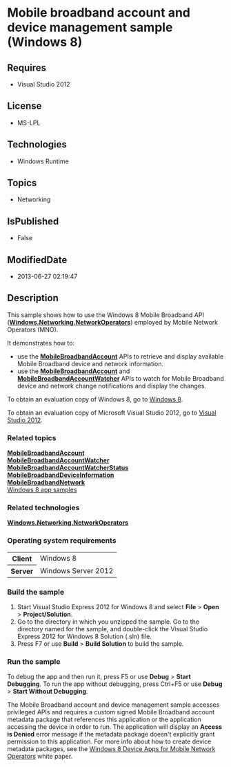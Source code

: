 # Mobile broadband account and device management sample (Windows 8)
## Requires
* Visual Studio 2012
## License
* MS-LPL
## Technologies
* Windows Runtime
## Topics
* Networking
## IsPublished
* False
## ModifiedDate
* 2013-06-27 02:19:47
## Description

<div id="mainSection">
<p>This sample shows how to use the Windows&nbsp;8 Mobile Broadband API (<a href="http://msdn.microsoft.com/library/windows/apps/br241148"><b>Windows.Networking.NetworkOperators</b></a>) employed by Mobile Network Operators (MNO).
</p>
<p>It demonstrates how to:</p>
<ul>
<li>use the <a href="http://msdn.microsoft.com/library/windows/apps/br207353"><b>MobileBroadbandAccount</b></a> APIs to retrieve and display available Mobile Broadband device and network information.
</li><li>use the <a href="http://msdn.microsoft.com/library/windows/apps/br207353"><b>MobileBroadbandAccount</b></a> and
<a href="http://msdn.microsoft.com/library/windows/apps/br207353watcher"><b>MobileBroadbandAccountWatcher</b></a> APIs to watch for Mobile Broadband device and network change notifications and display the changes.
</li></ul>
<p></p>
<p>To obtain an evaluation copy of Windows&nbsp;8, go to <a href="http://go.microsoft.com/fwlink/p/?linkid=241655">
Windows&nbsp;8</a>.</p>
<p>To obtain an evaluation copy of Microsoft Visual Studio&nbsp;2012, go to <a href="http://go.microsoft.com/fwlink/p/?linkid=241656">
Visual Studio&nbsp;2012</a>.</p>
<h3><a id="related_topics"></a>Related topics</h3>
<dl><dt><a href="http://msdn.microsoft.com/library/windows/apps/br207353"><b>MobileBroadbandAccount</b></a>
</dt><dt><a href="http://msdn.microsoft.com/library/windows/apps/br207353watcher"><b>MobileBroadbandAccountWatcher</b></a>
</dt><dt><a href="http://msdn.microsoft.com/library/windows/apps/br207353watcherstatus"><b>MobileBroadbandAccountWatcherStatus</b></a>
</dt><dt><a href="http://msdn.microsoft.com/library/windows/apps/br207361"><b>MobileBroadbandDeviceInformation</b></a>
</dt><dt><a href="http://msdn.microsoft.com/library/windows/apps/hh770616"><b>MobileBroadbandNetwork</b></a>
</dt><dt><a href="http://go.microsoft.com/fwlink/p/?LinkID=227694">Windows 8 app samples</a>
</dt></dl>
<h3>Related technologies</h3>
<a href="http://msdn.microsoft.com/library/windows/apps/br241148"><b>Windows.Networking.NetworkOperators</b></a>
<h3>Operating system requirements</h3>
<table>
<tbody>
<tr>
<th>Client</th>
<td><dt>Windows&nbsp;8 </dt></td>
</tr>
<tr>
<th>Server</th>
<td><dt>Windows Server&nbsp;2012 </dt></td>
</tr>
</tbody>
</table>
<h3>Build the sample</h3>
<p></p>
<ol>
<li>Start Visual Studio Express&nbsp;2012 for Windows&nbsp;8 and select <b>File</b> &gt; <b>
Open</b> &gt; <b>Project/Solution</b>. </li><li>Go to the directory in which you unzipped the sample. Go to the directory named for the sample, and double-click the Visual Studio Express&nbsp;2012 for Windows&nbsp;8 Solution (.sln) file.
</li><li>Press F7 or use <b>Build</b> &gt; <b>Build Solution</b> to build the sample. </li></ol>
<p></p>
<h3>Run the sample</h3>
<p>To debug the app and then run it, press F5 or use <b>Debug</b> &gt; <b>Start Debugging</b>. To run the app without debugging, press Ctrl&#43;F5 or use
<b>Debug</b> &gt; <b>Start Without Debugging</b>.</p>
<p>The Mobile Broadband account and device management sample accesses privileged APIs and requires a custom signed Mobile Broadband account metadata package that references this application or the application accessing the device in order to run. The application
 will display an <b>Access is Denied</b> error message if the metadata package doesn't explicitly grant permission to this application. For more info about how to create device metadata packages, see the
<a href="http://go.microsoft.com/fwlink/p/?LinkId=242581">Windows 8 Device Apps for Mobile Network Operators</a> white paper.</p>
</div>

